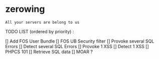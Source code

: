zerowing
========

    All your servers are belong to us
    
    
TODO LIST (ordered by priority) :

[] Add FOS User Bundle
[] FOS UB Security filter
[] Provoke several SQL Errors
[] Detect several SQL Errors
[] Provoke 1 XSS
[] Detect 1 XSS
[] PHPCS 101
[] Retrieve SQL data
[] MOAR ?